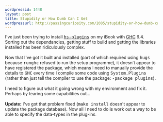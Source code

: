 ```yaml
---
wordpressid: 1448
layout: post
title: Stupidity or How Dumb Can I Get
wordpressurl: http://passingcuriosity.com/2005/stupidity-or-how-dumb-can-i-get/
---
```

I've just been trying to install <a href="http://www.cse.unsw.edu.au/~dons/hs-plugins/"><span style="font-family: monospace;">hs-plugins</span></a> on my iBook with <a href="http://www.haskell.org/ghc/">GHC</a> 6.4. Sorting out the dependancies, getting stuff to build and getting the libraries installed has been ridiculously complex.<br /><br />Now that I've got it built and installed (part of which required using <span style="font-family: monospace;">hugs</span> because <span style="font-family: monospace;">runghc</span> refused to run the setup programme), it doesn't appear to have registered the package, which means I need to manually provide the details to <span style="font-family: monospace;">GHC</span> every time I compile some code using <span style="font-family: monospace;">System.Plugins</span> (rather than just tell the compiler to use the package: <span style="font-family: monospace;">-package plugins</span>).<br /><br />I need to figure out what it going wrong with my environment and fix it. Perhaps by tearing some capabilities out...<br /><br /><strong>Update:</strong> I've got that problem fixed (<span style="font-family: monospace;">make install</span> doesn't appear to update the package database). Now all I need to do is work out a way to be able to specify the data-types in the plug-ins.
